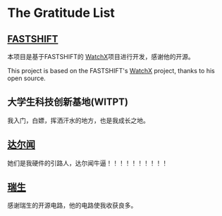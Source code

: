 # The Gratitude List

## [FASTSHIFT](https://github.com/FASTSHIFT)

本项目是基于FASTSHIFT的 [WatchX](https://github.com/FASTSHIFT/WatchX/blob/master/Images)项目进行开发，感谢他的开源。

This project is based on the FASTSHIFT's  [WatchX](https://github.com/FASTSHIFT/WatchX/blob/master/Images)  project, thanks to his open source.



## 大学生科技创新基地(WITPT)

我入门，白嫖，挥洒汗水的地方，也是我成长之地。



## [达尔闻](https://course.darwinlearns.com/index)

她们是我硬件的引路人，达尔闻牛逼！！！！！！！！！！



## [瑞生](https://mrs.pub/)

感谢瑞生的开源电路，他的电路使我收获良多。





